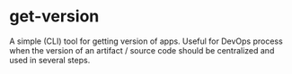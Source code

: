# get-version
A simple (CLI) tool for getting version of apps. Useful for DevOps process when the version of an artifact / source code should be centralized and used in several steps.

